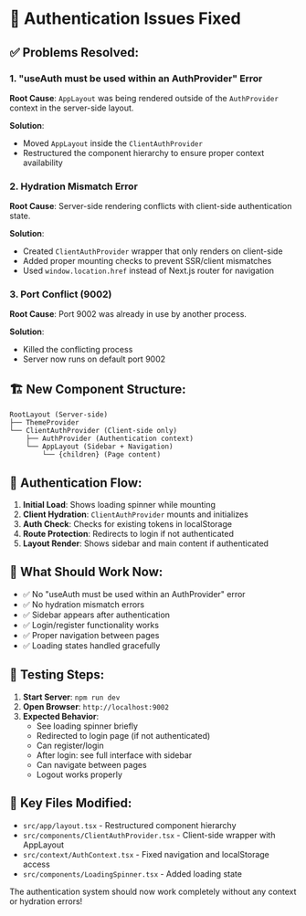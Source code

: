 # 🔧 Authentication Issues Fixed

## ✅ **Problems Resolved:**

### 1. **"useAuth must be used within an AuthProvider" Error**
**Root Cause**: `AppLayout` was being rendered outside of the `AuthProvider` context in the server-side layout.

**Solution**: 
- Moved `AppLayout` inside the `ClientAuthProvider`
- Restructured the component hierarchy to ensure proper context availability

### 2. **Hydration Mismatch Error**
**Root Cause**: Server-side rendering conflicts with client-side authentication state.

**Solution**:
- Created `ClientAuthProvider` wrapper that only renders on client-side
- Added proper mounting checks to prevent SSR/client mismatches
- Used `window.location.href` instead of Next.js router for navigation

### 3. **Port Conflict (9002)**
**Root Cause**: Port 9002 was already in use by another process.

**Solution**:
- Killed the conflicting process
- Server now runs on default port 9002

## 🏗️ **New Component Structure:**

```
RootLayout (Server-side)
├── ThemeProvider
└── ClientAuthProvider (Client-side only)
    ├── AuthProvider (Authentication context)
    └── AppLayout (Sidebar + Navigation)
        └── {children} (Page content)
```

## 🔄 **Authentication Flow:**

1. **Initial Load**: Shows loading spinner while mounting
2. **Client Hydration**: `ClientAuthProvider` mounts and initializes
3. **Auth Check**: Checks for existing tokens in localStorage
4. **Route Protection**: Redirects to login if not authenticated
5. **Layout Render**: Shows sidebar and main content if authenticated

## 🎯 **What Should Work Now:**

- ✅ No "useAuth must be used within an AuthProvider" error
- ✅ No hydration mismatch errors
- ✅ Sidebar appears after authentication
- ✅ Login/register functionality works
- ✅ Proper navigation between pages
- ✅ Loading states handled gracefully

## 🚀 **Testing Steps:**

1. **Start Server**: `npm run dev`
2. **Open Browser**: `http://localhost:9002`
3. **Expected Behavior**:
   - See loading spinner briefly
   - Redirected to login page (if not authenticated)
   - Can register/login
   - After login: see full interface with sidebar
   - Can navigate between pages
   - Logout works properly

## 📁 **Key Files Modified:**

- `src/app/layout.tsx` - Restructured component hierarchy
- `src/components/ClientAuthProvider.tsx` - Client-side wrapper with AppLayout
- `src/context/AuthContext.tsx` - Fixed navigation and localStorage access
- `src/components/LoadingSpinner.tsx` - Added loading state

The authentication system should now work completely without any context or hydration errors!
